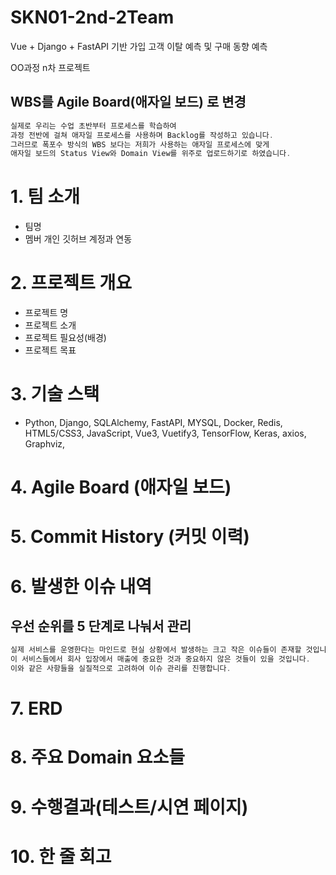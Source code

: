 # SKN01-2nd-2Team
Vue + Django + FastAPI 기반 가입 고객 이탈 예측 및 구매 동향 예측  

OO과정 n차 프로젝트

## WBS를 Agile Board(애자일 보드) 로 변경

```c
실제로 우리는 수업 초반부터 프로세스를 학습하여
과정 전반에 걸쳐 애자일 프로세스를 사용하며 Backlog를 작성하고 있습니다.
그러므로 폭포수 방식의 WBS 보다는 저희가 사용하는 애자일 프로세스에 맞게
애자일 보드의 Status View와 Domain View를 위주로 업로드하기로 하였습니다.
```

# 1. 팀 소개
- 팀명
- 멤버 개인 깃허브 계정과 연동

# 2. 프로젝트 개요
- 프로젝트 명
- 프로젝트 소개
- 프로젝트 필요성(배경)
- 프로젝트 목표

# 3. 기술 스택
- Python, Django, SQLAlchemy, FastAPI, MYSQL, Docker, Redis, HTML5/CSS3, JavaScript, Vue3, Vuetify3, TensorFlow, Keras, axios, Graphviz, 

# 4. Agile Board (애자일 보드)

# 5. Commit History (커밋 이력)

# 6. 발생한 이슈 내역  

## 우선 순위를 5 단계로 나눠서 관리  

```c
실제 서비스를 운영한다는 마인드로 현실 상황에서 발생하는 크고 작은 이슈들이 존재할 것입니다.
이 서비스들에서 회사 입장에서 매출에 중요한 것과 중요하지 않은 것들이 있을 것입니다.
이와 같은 사항들을 실질적으로 고려하여 이슈 관리를 진행합니다.
```

# 7. ERD

# 8. 주요 Domain 요소들

# 9. 수행결과(테스트/시연 페이지)

# 10. 한 줄 회고
